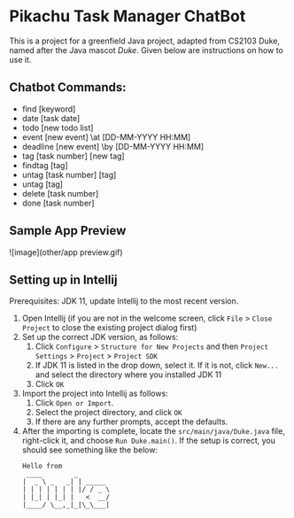 # Pikachu Task Manager ChatBot

This is a project for a greenfield Java project, adapted from CS2103 Duke, named after the Java mascot _Duke_. Given below are instructions on how to use it. 

## Chatbot Commands:

- find [keyword]
- date [task date]
- todo [new todo list]
- event [new event] \at [DD-MM-YYYY HH:MM]
- deadline [new event] \by [DD-MM-YYYY HH:MM]
- tag [task number] [new tag]
- findtag [tag]
- untag [task number] [tag]
- untag [tag]
- delete [task number]
- done [task number]

## Sample App Preview

![image](other/app preview.gif)

## Setting up in Intellij

Prerequisites: JDK 11, update Intellij to the most recent version.

1. Open Intellij (if you are not in the welcome screen, click `File` > `Close Project` to close the existing project dialog first)
1. Set up the correct JDK version, as follows:
   1. Click `Configure` > `Structure for New Projects` and then `Project Settings` > `Project` > `Project SDK`
   1. If JDK 11 is listed in the drop down, select it. If it is not, click `New...` and select the directory where you installed JDK 11
   1. Click `OK`
1. Import the project into Intellij as follows:
   1. Click `Open or Import`.
   1. Select the project directory, and click `OK`
   1. If there are any further prompts, accept the defaults.
1. After the importing is complete, locate the `src/main/java/Duke.java` file, right-click it, and choose `Run Duke.main()`. If the setup is correct, you should see something like the below:
   ```
   Hello from
    ____        _        
   |  _ \ _   _| | _____ 
   | | | | | | | |/ / _ \
   | |_| | |_| |   <  __/
   |____/ \__,_|_|\_\___|
   ```
